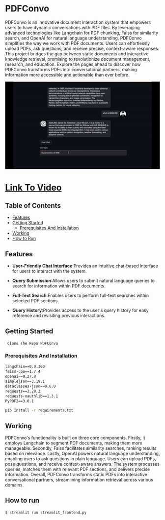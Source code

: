# PDFConvo

PDFConvo is an innovative document interaction system that empowers users to have dynamic conversations with PDF files. By leveraging advanced technologies like Langchain for PDF chunking, Faiss for similarity search, and OpenAI for natural language understanding, PDFConvo simplifies the way we work with PDF documents. Users can effortlessly upload PDFs, ask questions, and receive precise, context-aware responses. This project bridges the gap between static documents and interactive knowledge retrieval, promising to revolutionize document management, research, and education. Explore the pages ahead to discover how PDFConvo transforms PDFs into conversational partners, making information more accessible and actionable than ever before.

<img src="https://github.com/ananthu666/PDFConvo/blob/main/screenshot/pdf_convo_ss.png">

# [Link To Video](https://www.youtube.com/watch?v=YnownlTMzn8)


## Table of Contents

- [Features](#features)
- [Getting Started](#getting-started)
  - [Prerequisites And Installation](#prerequisites-and-installation)
- [Working](#working)
- [How to Run](#how-to-run)

## Features
- **User-Friendly Chat Interface**:Provides an intuitive chat-based interface for users to interact with the system.

- **Query Submission**:Allows users to submit natural language queries to search for information within PDF documents.

- **Full-Text Search**:Enables users to perform full-text searches within selected PDF sections.

- **Query History**:Provides access to the user's query history for easy reference and revisiting previous interactions.

## Getting Started

``` Clone The Repo PDFConvo```

### Prerequisites And Installation

```
langchain==0.0.300
faiss-cpu==1.7.4
openai==0.27.8
simplejson==3.19.1
dataclasses-json==0.6.0
requests==2.28.2
requests-oauthlib==1.3.1
PyPDF2==3.0.1
```
```bash
pip install -r requirements.txt
```

## Working 
PDFConvo's functionality is built on three core components. Firstly, it employs Langchain to segment PDF documents, making them more manageable. Secondly, Faiss facilitates similarity searches, ranking results based on relevance. Lastly, OpenAI powers natural language understanding, enabling users to ask questions in plain language. Users can upload PDFs, pose questions, and receive context-aware answers. The system processes queries, matches them with relevant PDF sections, and delivers precise information. Overall, PDFConvo transforms static PDFs into interactive conversational partners, streamlining information retrieval across various domains.


## How to run
```bash
$ streamlit run streamlit_frontend.py
```


